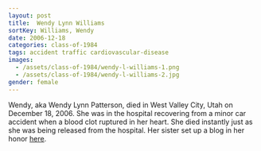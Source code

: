 ```yaml
---
layout: post
title:  Wendy Lynn Williams
sortKey: Williams, Wendy
date: 2006-12-18
categories: class-of-1984
tags: accident traffic cardiovascular-disease
images:
  - /assets/class-of-1984/wendy-l-williams-1.png
  - /assets/class-of-1984/wendy-l-williams-2.jpg
gender: female
---
```

Wendy, aka Wendy Lynn Patterson, died in West Valley City, Utah on December 18, 2006. She was in the hospital recovering from a minor car accident when a blood clot ruptured in her heart. She died instantly just as she was being released from the hospital. Her sister set up a blog in her honor [here](http://www.wendysangelwings.blogspot.com/).
